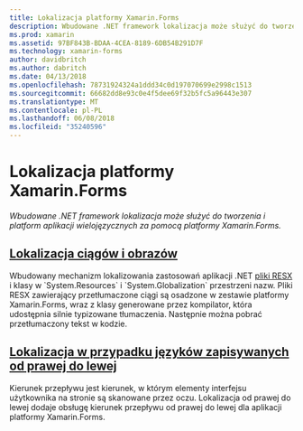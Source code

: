 ```yaml
---
title: Lokalizacja platformy Xamarin.Forms
description: Wbudowane .NET framework lokalizacja może służyć do tworzenia i platform aplikacji wielojęzycznych za pomocą platformy Xamarin.Forms. Tekst i obrazy można lokalizować i aplikacje mogą obsługiwać kierunek przepływu od prawej do lewej.
ms.prod: xamarin
ms.assetid: 97BF843B-BDAA-4CEA-8189-6DB54B291D7F
ms.technology: xamarin-forms
author: davidbritch
ms.author: dabritch
ms.date: 04/13/2018
ms.openlocfilehash: 78731924324a1ddd34c0d197070699e2998c1513
ms.sourcegitcommit: 66682dd8e93c0e4f5dee69f32b5fc5a96443e307
ms.translationtype: MT
ms.contentlocale: pl-PL
ms.lasthandoff: 06/08/2018
ms.locfileid: "35240596"
---
```

# <a name="xamarinforms-localization"></a>Lokalizacja platformy Xamarin.Forms

_Wbudowane .NET framework lokalizacja może służyć do tworzenia i platform aplikacji wielojęzycznych za pomocą platformy Xamarin.Forms._

## <a name="string-and-image-localizationtextmd"></a>[Lokalizacja ciągów i obrazów](text.md)

Wbudowany mechanizm lokalizowania zastosowań aplikacji .NET [pliki RESX](http://msdn.microsoft.com/library/ekyft91f(v=vs.90).aspx) i klasy w `System.Resources` i `System.Globalization` przestrzeni nazw. Pliki RESX zawierający przetłumaczone ciągi są osadzone w zestawie platformy Xamarin.Forms, wraz z klasy generowane przez kompilator, która udostępnia silnie typizowane tłumaczenia. Następnie można pobrać przetłumaczony tekst w kodzie.

## <a name="right-to-left-localizationright-to-leftmd"></a>[Lokalizacja w przypadku języków zapisywanych od prawej do lewej](right-to-left.md)

Kierunek przepływu jest kierunek, w którym elementy interfejsu użytkownika na stronie są skanowane przez oczu. Lokalizacja od prawej do lewej dodaje obsługę kierunek przepływu od prawej do lewej dla aplikacji platformy Xamarin.Forms.
